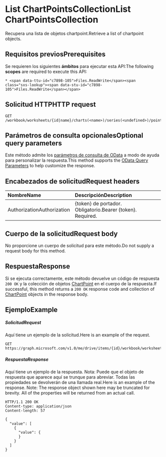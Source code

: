 # <a name="list-chartpointscollection"></a><span data-ttu-id="c7898-101">List ChartPointsCollection</span><span class="sxs-lookup"><span data-stu-id="c7898-101">List ChartPointsCollection</span></span>

<span data-ttu-id="c7898-102">Recupera una lista de objetos chartpoint.</span><span class="sxs-lookup"><span data-stu-id="c7898-102">Retrieve a list of chartpoint objects.</span></span>
## <a name="prerequisites"></a><span data-ttu-id="c7898-103">Requisitos previos</span><span class="sxs-lookup"><span data-stu-id="c7898-103">Prerequisites</span></span>
<span data-ttu-id="c7898-104">Se requieren los siguientes **ámbitos** para ejecutar esta API:</span><span class="sxs-lookup"><span data-stu-id="c7898-104">The following **scopes** are required to execute this API:</span></span> 

    * <span data-ttu-id="c7898-105">Files.ReadWrite</span><span class="sxs-lookup"><span data-stu-id="c7898-105">Files.ReadWrite</span></span>

## <a name="http-request"></a><span data-ttu-id="c7898-106">Solicitud HTTP</span><span class="sxs-lookup"><span data-stu-id="c7898-106">HTTP request</span></span>
<!-- { "blockType": "ignored" } -->
```http
GET /workbook/worksheets/{id|name}/charts(<name>)/series(<undefined>)/points
```
## <a name="optional-query-parameters"></a><span data-ttu-id="c7898-107">Parámetros de consulta opcionales</span><span class="sxs-lookup"><span data-stu-id="c7898-107">Optional query parameters</span></span>
<span data-ttu-id="c7898-108">Este método admite los [parámetros de consulta de OData](http://developer.microsoft.com/en-us/graph/docs/overview/query_parameters) a modo de ayuda para personalizar la respuesta.</span><span class="sxs-lookup"><span data-stu-id="c7898-108">This method supports the [OData Query Parameters](http://developer.microsoft.com/en-us/graph/docs/overview/query_parameters) to help customize the response.</span></span>

## <a name="request-headers"></a><span data-ttu-id="c7898-109">Encabezados de solicitud</span><span class="sxs-lookup"><span data-stu-id="c7898-109">Request headers</span></span>
| <span data-ttu-id="c7898-110">Nombre</span><span class="sxs-lookup"><span data-stu-id="c7898-110">Name</span></span>      |<span data-ttu-id="c7898-111">Descripción</span><span class="sxs-lookup"><span data-stu-id="c7898-111">Description</span></span>|
|:----------|:----------|
| <span data-ttu-id="c7898-112">Authorization</span><span class="sxs-lookup"><span data-stu-id="c7898-112">Authorization</span></span>  | <span data-ttu-id="c7898-p101">{token} de portador. Obligatorio.</span><span class="sxs-lookup"><span data-stu-id="c7898-p101">Bearer {token}. Required.</span></span> |


## <a name="request-body"></a><span data-ttu-id="c7898-115">Cuerpo de la solicitud</span><span class="sxs-lookup"><span data-stu-id="c7898-115">Request body</span></span>
<span data-ttu-id="c7898-116">No proporcione un cuerpo de solicitud para este método.</span><span class="sxs-lookup"><span data-stu-id="c7898-116">Do not supply a request body for this method.</span></span>

## <a name="response"></a><span data-ttu-id="c7898-117">Respuesta</span><span class="sxs-lookup"><span data-stu-id="c7898-117">Response</span></span>

<span data-ttu-id="c7898-118">Si se ejecuta correctamente, este método devuelve un código de respuesta `200 OK` y la colección de objetos [ChartPoint](../resources/chartpoint.md) en el cuerpo de la respuesta.</span><span class="sxs-lookup"><span data-stu-id="c7898-118">If successful, this method returns a `200 OK` response code and collection of [ChartPoint](../resources/chartpoint.md) objects in the response body.</span></span>
## <a name="example"></a><span data-ttu-id="c7898-119">Ejemplo</span><span class="sxs-lookup"><span data-stu-id="c7898-119">Example</span></span>
##### <a name="request"></a><span data-ttu-id="c7898-120">Solicitud</span><span class="sxs-lookup"><span data-stu-id="c7898-120">Request</span></span>
<span data-ttu-id="c7898-121">Aquí tiene un ejemplo de la solicitud.</span><span class="sxs-lookup"><span data-stu-id="c7898-121">Here is an example of the request.</span></span>
<!-- {
  "blockType": "request",
  "name": "get_chartpointscollection"
}-->
```http
GET https://graph.microsoft.com/v1.0/me/drive/items/{id}/workbook/worksheets/{id|name}/charts(<name>)/series(<undefined>)/points
```
##### <a name="response"></a><span data-ttu-id="c7898-122">Respuesta</span><span class="sxs-lookup"><span data-stu-id="c7898-122">Response</span></span>
<span data-ttu-id="c7898-p102">Aquí tiene un ejemplo de la respuesta. Nota: Puede que el objeto de respuesta que aparece aquí se trunque para abreviar. Todas las propiedades se devolverán de una llamada real.</span><span class="sxs-lookup"><span data-stu-id="c7898-p102">Here is an example of the response. Note: The response object shown here may be truncated for brevity. All of the properties will be returned from an actual call.</span></span>
<!-- {
  "blockType": "response",
  "truncated": true,
  "@odata.type": "microsoft.graph.chartPoint",
  "isCollection": true
} -->
```http
HTTP/1.1 200 OK
Content-type: application/json
Content-length: 57

{
  "value": [
    {
      "value": {
      }
    }
  ]
}
```

<!-- uuid: 8fcb5dbc-d5aa-4681-8e31-b001d5168d79
2015-10-25 14:57:30 UTC -->
<!-- {
  "type": "#page.annotation",
  "description": "List ChartPointsCollection",
  "keywords": "",
  "section": "documentation",
  "tocPath": ""
}-->